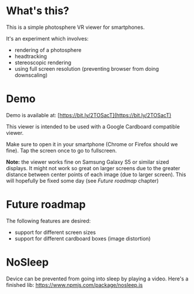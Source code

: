 # What's this?
This is a simple photosphere VR viewer for smartphones.

It's an experiment which involves:
* rendering of a photosphere
* headtracking
* stereoscopic rendering
* using full screen resolution (preventing browser from doing downscaling)

# Demo
Demo is available at: [https://bit.ly/2TOSacT](https://bit.ly/2TOSacT)

This viewer is intended to be used with a Google Cardboard compatible viewer.

Make sure to open it in your smartphone (Chrome or Firefox should we fine).
Tap the screen once to go to fullscreen.

**Note:** the viewer works fine on Samsung Galaxy S5 or similar sized displays.
It might not work so great on larger screens due to the greater distance between center points of each image (due to larger screen). This will hopefully be fixed some day (see *Future roadmap* chapter) 

# Future roadmap
The following features are desired:
* support for different screen sizes
* support for different cardboard boxes (image distortion)

# NoSleep
Device can be prevented from going into sleep by playing a video.
Here's a finished lib: https://www.npmjs.com/package/nosleep.js